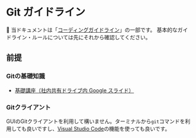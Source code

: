 # Git ガイドライン

🔰 当ドキュメントは「[コーディングガイドライン](../index.md)」の一部です。
基本的なガイドライン・ルールについては先にそれから確認してください。

## 前提

### Gitの基礎知識

- [基礎講座（社内共有ドライブ内 Google スライド）](https://docs.google.com/presentation/d/1hsTsh2C3D1BUOHWsevkr1Xy2wR9RsZITp8DjLd281ac/)

### Gitクライアント

GUIのGitクライアントを利用して構いません。ターミナルから`git`コマンドを利用しても良いですし、[Visual Studio Code](https://azure.microsoft.com/ja-jp/products/visual-studio-code/)の機能を使っても良いです。

